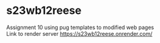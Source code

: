 # s23wb12reese
Assignment 10 using pug templates to modified web pages <br>
Link to render server https://s23wb12reese.onrender.com/
